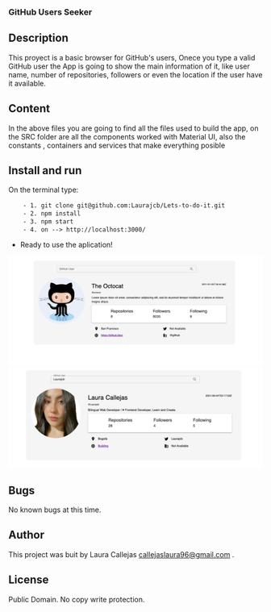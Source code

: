 ###  GitHub Users Seeker

## Description 
This proyect is a basic browser for GitHub's users, Onece you type a valid GitHub user the App is going to show the main information of it, 
like user name, number of repositories, followers or even the location if the user have it available.

## Content 
 In the above files you are going to find all the files used to build the app, on the SRC folder are all the components worked with Material UI, 
 also the constants , containers and services that make everything posible 

## Install and run
On the terminal type:
```
    - 1. git clone git@github.com:Laurajcb/Lets-to-do-it.git
    - 2. npm install
    - 3. npm start
    - 4. on --> http://localhost:3000/

```
* Ready to use the aplication!

![example1.png](https://github.com/Laurajcb/gh-user-seeker/blob/main/src/assets/example1.png)
![example2.png](https://github.com/Laurajcb/gh-user-seeker/blob/main/src/assets/example2.png)
## Bugs
No known bugs at this time.

## Author
This project was buit by Laura Callejas <callejaslaura96@gmail.com> .

## License
Public Domain. No copy write protection.